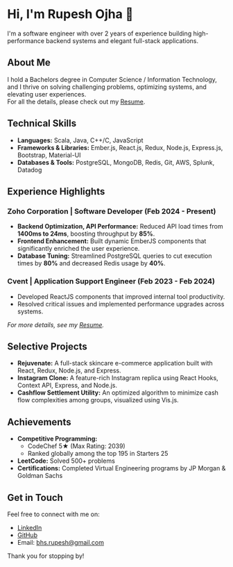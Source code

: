 # Hi, I'm Rupesh Ojha 👋

I'm a software engineer with over 2 years of experience building high-performance backend systems and elegant full-stack applications.

## About Me

I hold a Bachelors degree in Computer Science / Information Technology, and I thrive on solving challenging problems, optimizing systems, and elevating user experiences.  
For all the details, please check out my [Resume](https://bit.ly/rupesh-pdf).

## Technical Skills

- **Languages:** Scala, Java, C++/C, JavaScript  
- **Frameworks & Libraries:** Ember.js, React.js, Redux, Node.js, Express.js, Bootstrap, Material-UI  
- **Databases & Tools:** PostgreSQL, MongoDB, Redis, Git, AWS, Splunk, Datadog

## Experience Highlights

### Zoho Corporation | Software Developer (Feb 2024 - Present)
- **Backend Optimization, API Performance:** Reduced API load times from **1400ms to 24ms**, boosting throughput by **85%**.  
- **Frontend Enhancement:** Built dynamic EmberJS components that significantly enriched the user experience.  
- **Database Tuning:** Streamlined PostgreSQL queries to cut execution times by **80%** and decreased Redis usage by **40%**.

### Cvent | Application Support Engineer (Feb 2023 - Feb 2024)
- Developed ReactJS components that improved internal tool productivity.  
- Resolved critical issues and implemented performance upgrades across systems.

*For more details, see my [Resume](https://bit.ly/rupesh-pdf).*

## Selective Projects

- **Rejuvenate:** A full-stack skincare e-commerce application built with React, Redux, Node.js, and Express.  
- **Instagram Clone:** A feature-rich Instagram replica using React Hooks, Context API, Express, and Node.js.  
- **Cashflow Settlement Utility:** An optimized algorithm to minimize cash flow complexities among groups, visualized using Vis.js.

## Achievements

- **Competitive Programming:**  
  - CodeChef 5★ (Max Rating: 2039)  
  - Ranked globally among the top 195 in Starters 25  
- **LeetCode:** Solved 500+ problems  
- **Certifications:** Completed Virtual Engineering programs by JP Morgan & Goldman Sachs

## Get in Touch

Feel free to connect with me on:
- [LinkedIn](https://linkedin.com/in/thetechgeeek)
- [GitHub](https://github.com/thetechgeeek)
- Email: [bhs.rupesh@gmail.com](mailto:bhs.rupesh@gmail.com)

Thank you for stopping by!
